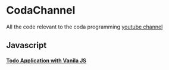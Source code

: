 # CodaChannel
All the code relevant to the coda programming [youtube channel](https://www.youtube.com/channel/UCRd1ijYEb7j--zttxh2z4_A)

## Javascript

#### [Todo Application with Vanila JS](https://www.youtube.com/channel/UCRd1ijYEb7j--zttxh2z4_A)
